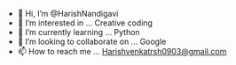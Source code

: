 - 👋 Hi, I’m @HarishNandigavi
- 👀 I’m interested in ... Creative coding
- 🌱 I’m currently learning ... Python
- 💞️ I’m looking to collaborate on ... Google
- 📫 How to reach me ... Harishvenkatrsh0903@gmail.com



<!---
HarishNandigavi/HarishNandigavi is a ✨ special ✨ repository because its `README.md` (this file) appears on your GitHub profile.
You can click the Preview link to take a look at your changes.
--->
